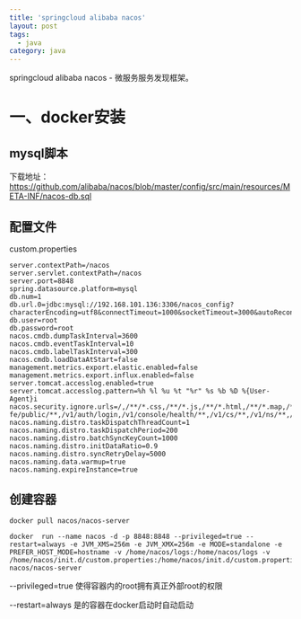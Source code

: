 ```yaml
---
title: 'springcloud alibaba nacos'
layout: post
tags:
  - java
category: java
---
```

springcloud alibaba nacos - 微服务服务发现框架。

<!--more-->

# 一、docker安装

## mysql脚本

下载地址：https://github.com/alibaba/nacos/blob/master/config/src/main/resources/META-INF/nacos-db.sql

## 配置文件

custom.properties

```
server.contextPath=/nacos
server.servlet.contextPath=/nacos
server.port=8848
spring.datasource.platform=mysql
db.num=1
db.url.0=jdbc:mysql://192.168.101.136:3306/nacos_config?characterEncoding=utf8&connectTimeout=1000&socketTimeout=3000&autoReconnect=true
db.user=root
db.password=root
nacos.cmdb.dumpTaskInterval=3600
nacos.cmdb.eventTaskInterval=10
nacos.cmdb.labelTaskInterval=300
nacos.cmdb.loadDataAtStart=false
management.metrics.export.elastic.enabled=false
management.metrics.export.influx.enabled=false
server.tomcat.accesslog.enabled=true
server.tomcat.accesslog.pattern=%h %l %u %t "%r" %s %b %D %{User-Agent}i
nacos.security.ignore.urls=/,/**/*.css,/**/*.js,/**/*.html,/**/*.map,/**/*.svg,/**/*.png,/**/*.ico,/console-fe/public/**,/v1/auth/login,/v1/console/health/**,/v1/cs/**,/v1/ns/**,/v1/cmdb/**,/actuator/**,/v1/console/server/**
nacos.naming.distro.taskDispatchThreadCount=1
nacos.naming.distro.taskDispatchPeriod=200
nacos.naming.distro.batchSyncKeyCount=1000
nacos.naming.distro.initDataRatio=0.9
nacos.naming.distro.syncRetryDelay=5000
nacos.naming.data.warmup=true
nacos.naming.expireInstance=true
```

## 创建容器

```shell
docker pull nacos/nacos-server

docker  run --name nacos -d -p 8848:8848 --privileged=true --restart=always -e JVM_XMS=256m -e JVM_XMX=256m -e MODE=standalone -e PREFER_HOST_MODE=hostname -v /home/nacos/logs:/home/nacos/logs -v /home/nacos/init.d/custom.properties:/home/nacos/init.d/custom.properties nacos/nacos-server
```

--privileged=true	使得容器内的root拥有真正外部root的权限

--restart=always	是的容器在docker启动时自动启动
